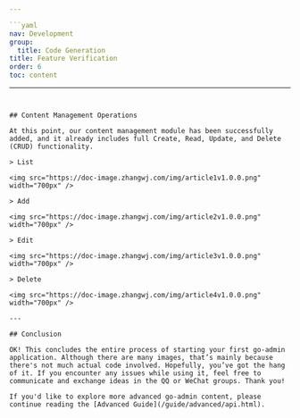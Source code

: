 ```yaml
---

```yaml
nav: Development
group:
  title: Code Generation
title: Feature Verification
order: 6
toc: content
```

---
```


## Content Management Operations

At this point, our content management module has been successfully added, and it already includes full Create, Read, Update, and Delete (CRUD) functionality.

> List

<img src="https://doc-image.zhangwj.com/img/article1v1.0.0.png" width="700px" />

> Add

<img src="https://doc-image.zhangwj.com/img/article2v1.0.0.png" width="700px" />

> Edit

<img src="https://doc-image.zhangwj.com/img/article3v1.0.0.png" width="700px" />

> Delete

<img src="https://doc-image.zhangwj.com/img/article4v1.0.0.png" width="700px" />

---

## Conclusion

OK! This concludes the entire process of starting your first go-admin application. Although there are many images, that’s mainly because there's not much actual code involved. Hopefully, you’ve got the hang of it. If you encounter any issues while using it, feel free to communicate and exchange ideas in the QQ or WeChat groups. Thank you!

If you'd like to explore more advanced go-admin content, please continue reading the [Advanced Guide](/guide/advanced/api.html).
